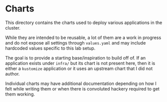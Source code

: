 # Charts

This directory contains the charts used to deploy various applications in the cluster.

While they are intended to be reusable, a lot of them are a work in progress and do not
expose all settings through `values.yaml` and may include hardcoded values specific to this
lab setup.

The goal is to provide a starting base/inspiration to build off of. If an application
exists under `infra/` but its chart is not present here, then it is either a `kustomize` 
application or it uses an upstream chart that I did not author.

Individual charts may have additional documentation depending on how I felt while writing
them or when there is convoluted hackery required to get them working.